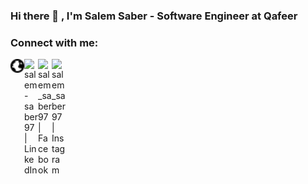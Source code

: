 ### Hi there 👋 , I'm Salem Saber - Software Engineer at Qafeer 

### Connect with me:

[<img align="left" alt="salemsaber.com" width="22px" src="https://raw.githubusercontent.com/iconic/open-iconic/master/svg/globe.svg" />][website]
[<img align="left" alt="salem-saber97 | LinkedIn" width="22px" src="https://cdn.jsdelivr.net/npm/simple-icons@v3/icons/linkedin.svg" />][linkedin]
[<img align="left" alt="salem_saber97 | Facebook" width="22px" src="https://cdn.jsdelivr.net/npm/simple-icons@v3/icons/facebook.svg" />][facebook]
[<img align="left" alt="salem_saber97 | Instagram" width="22px" src="https://cdn.jsdelivr.net/npm/simple-icons@v3/icons/instagram.svg" />][instagram]


[website]: https://salemsaber.com
[linkedin]: https://www.linkedin.com/in/salem-saber/
[instagram]: https://www.instagram.com/salem_saber97/
[facebook]: https://web.facebook.com/salem.saber97/
